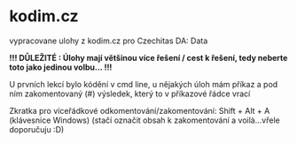 # kodim.cz
vypracovane ulohy z kodim.cz pro Czechitas DA: Data

**!!!
DŮLEŽITÉ : Úlohy mají většinou více řešení / cest k řešení, tedy neberte toto jako jedinou volbu...
!!!**

U prvních lekcí bylo kódění v cmd line, u nějakých úloh mám příkaz a pod ním zakomentovaný (#) výsledek, 
který to v příkazové řádce vrací 

Zkratka pro víceřádkové odkomentování/zakomentování: Shift + Alt + A (klávesnice Windows) 
(stačí označit obsah k zakomentování a voilà...vřele doporučuju :D)
